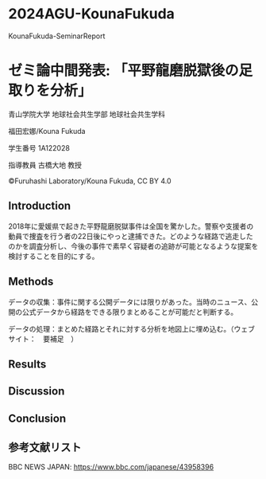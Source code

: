 # 2024AGU-KounaFukuda
KounaFukuda-SeminarReport

# ゼミ論中間発表: 「平野龍磨脱獄後の足取りを分析」
青山学院大学 地球社会共生学部 地球社会共生学科

福田宏娜/Kouna Fukuda

学生番号 1A122028

指導教員 古橋大地 教授

©︎Furuhashi Laboratory/Kouna Fukuda, CC BY 4.0

## Introduction

2018年に愛媛県で起きた平野龍磨脱獄事件は全国を驚かした。警察や支援者の動員で捜査を行う者の22日後にやっと逮捕できた。どのような経路で逃走したのかを調査分析し、今後の事件で素早く容疑者の追跡が可能となるような提案を検討することを目的にする。

## Methods

データの収集：事件に関する公開データには限りがあった。当時のニュース、公開の公式データから経路をできる限りまとめることが可能だと判断する。

データの処理：まとめた経路とそれに対する分析を地図上に埋め込む。（ウェブサイト：　要補足　）

## Results

## Discussion

## Conclusion

## 参考文献リスト
BBC NEWS JAPAN: https://www.bbc.com/japanese/43958396
